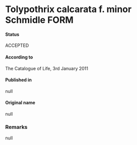 # Tolypothrix calcarata f. minor Schmidle FORM

#### Status
ACCEPTED

#### According to
The Catalogue of Life, 3rd January 2011

#### Published in
null

#### Original name
null

### Remarks
null